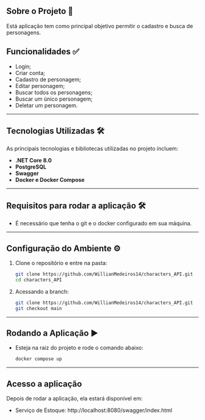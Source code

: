 ## Sobre o Projeto 🚀

Está aplicação tem como principal objetivo permitir o cadastro e busca de personagens.

## Funcionalidades ✅

- Login;
- Criar conta;
- Cadastro de personagem;
- Editar personagem;
- Buscar todos os personagens;
- Buscar um único personagem;
- Deletar um personagem.

---

## Tecnologias Utilizadas 🛠️

As principais tecnologias e bibliotecas utilizadas no projeto incluem:

- **.NET Core 8.0**
- **PostgreSQL**
- **Swagger**
- **Docker e Docker Compose**

---

## Requisitos para rodar a aplicação 🛠️

- É necessário que tenha o git e o docker configurado em sua máquina.

---

## Configuração do Ambiente ⚙️

1. Clone o repositório e entre na pasta:

   ```bash
   git clone https://github.com/WillianMedeiros14/characters_API.git
   cd characters_API
   ```

2. Acessando a branch:

   ```bash
   git clone https://github.com/WillianMedeiros14/characters_API.git
   git checkout main
   ```

---

## Rodando a Aplicação ▶️

- Esteja na raiz do projeto e rode o comando abaixo:

  ```bash
  docker compose up
  ```

---

## Acesso a aplicação

Depois de rodar a aplicação, ela estará disponível em:

- Serviço de Estoque: http://localhost:8080/swagger/index.html
